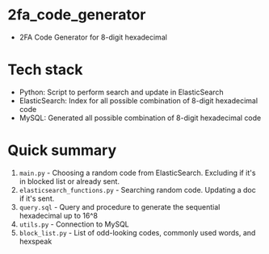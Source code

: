 # 2fa_code_generator
- 2FA Code Generator for 8-digit hexadecimal

# Tech stack
- Python: Script to perform search and update in ElasticSearch
- ElasticSearch: Index for all possible combination of 8-digit hexadecimal code
- MySQL: Generated all possible combination of 8-digit hexadecimal code

# Quick summary
1. `main.py` - Choosing a random code from ElasticSearch. Excluding if it's in blocked list or already sent.
2. `elasticsearch_functions.py` - Searching random code. Updating a doc if it's sent.
3. `query.sql` - Query and procedure to generate the sequential hexadecimal up to 16^8
4. `utils.py` - Connection to MySQL
5. `block_list.py` - List of odd-looking codes, commonly used words, and hexspeak

